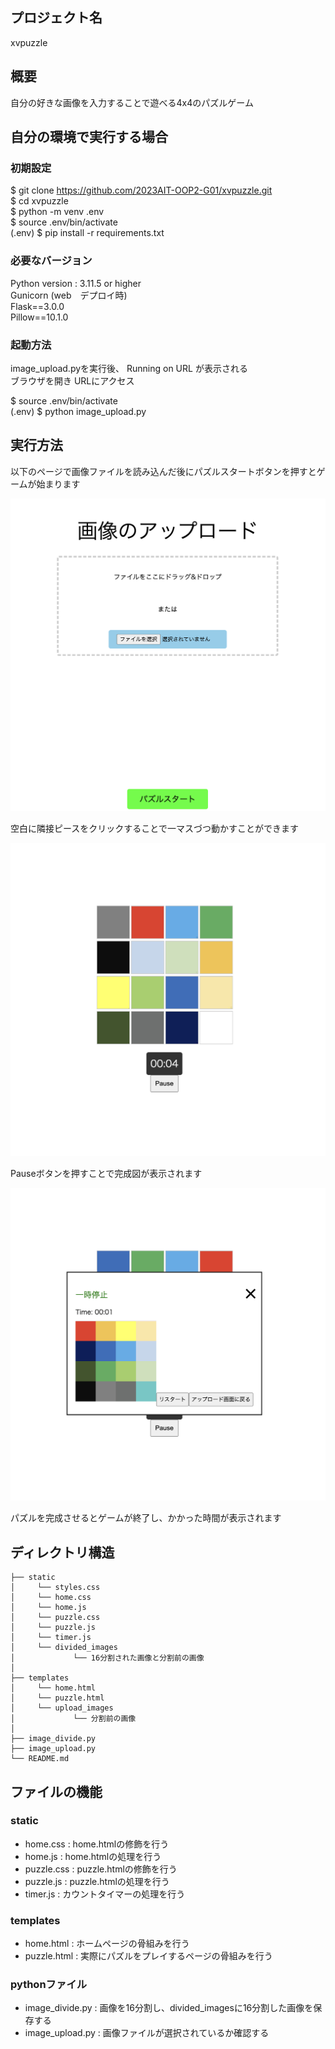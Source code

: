 ## プロジェクト名 

xvpuzzle


## 概要

自分の好きな画像を入力することで遊べる4x4のパズルゲーム


## 自分の環境で実行する場合
### 初期設定
\$ git clone https://github.com/2023AIT-OOP2-G01/xvpuzzle.git<br>
\$ cd xvpuzzle<br>
\$ python -m venv .env<br>
\$ source .env/bin/activate<br>
(.env) $ pip install -r requirements.txt<br>

### 必要なバージョン
Python version : 3.11.5 or higher<br>
Gunicorn (web　デプロイ時)<br>
Flask==3.0.0<br>
Pillow==10.1.0<br>

### 起動方法
image_upload.pyを実行後、 Running on URL が表示される<br>
ブラウザを開き URLにアクセス

\$ source .env/bin/activate<br>
(.env) $ python image_upload.py<br>


## 実行方法

以下のページで画像ファイルを読み込んだ後にパズルスタートボタンを押すとゲームが始まります

![](./ReadmeImage/home_before.png)

空白に隣接ピースをクリックすることで一マスづつ動かすことができます<br>

![](./ReadmeImage/puzzle.png)

Pauseボタンを押すことで完成図が表示されます<br>

![](./ReadmeImage/pause.png)

パズルを完成させるとゲームが終了し、かかった時間が表示されます<br>

## ディレクトリ構造

```
├── static 
│     └── styles.css
│     └── home.css
│     └── home.js
│     └── puzzle.css
│     └── puzzle.js
│     └── timer.js
│     └── divided_images
│             └── 16分割された画像と分割前の画像
│   
├── templates
│     └── home.html
│     └── puzzle.html
│     └── upload_images
│             └── 分割前の画像
│   
├── image_divide.py
├── image_upload.py
└── README.md
```


## ファイルの機能

### static 
- home.css : home.htmlの修飾を行う
- home.js : home.htmlの処理を行う
- puzzle.css : puzzle.htmlの修飾を行う
- puzzle.js : puzzle.htmlの処理を行う
- timer.js : カウントタイマーの処理を行う

### templates 
- home.html : ホームページの骨組みを行う
- puzzle.html : 実際にパズルをプレイするページの骨組みを行う

### pythonファイル
- image_divide.py : 画像を16分割し、divided_imagesに16分割した画像を保存する
- image_upload.py : 画像ファイルが選択されているか確認する

